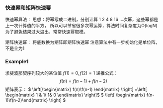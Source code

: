 ### 快速幂和矩阵快速幂
快速幂算法：
思想：将幂写成二进制，分别计算 1 2 4 8 16 ...次幂，这些幂都是上一次计算值的平方，
所以可以节省很多次幂运算，算法时间复杂度为O(logN)
为了避免结果过大溢出，常常快速幂取模。

矩阵快速幂：
将底数换为矩阵即矩阵快速幂
注意算法中有一步初始化是单位阵，不是全为1

### Example1
求斐波那契序列较大的某位值
$f(1)=0,f(2)=1$
递推公式：
$$f(n)=f(n-1)+f(n-2)$$
矩阵表示：
$  \left[\begin{matrix} f(n)\\f(n-1) \end{matrix} \right] $=$\left[ \begin{matrix} 1 & 1\\ 1& 0 \end{matrix}  \right]$ $ \left[ \begin{matrix} f(n-1)\\f(n-2)\end{matrix}  \right]  $